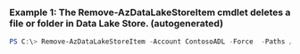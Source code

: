 ### Example 1: The Remove-AzDataLakeStoreItem cmdlet deletes a file or folder in Data Lake Store. (autogenerated)
```powershell
PS C:\> Remove-AzDataLakeStoreItem -Account ContosoADL -Force  -Paths /File01.txt,/MyFiles/File.csv
```

